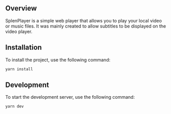 ## Overview

SplenPlayer is a simple web player that allows you to play your local video or music files. It was mainly created to allow subtitles to be displayed on the video player.

## Installation

To install the project, use the following command:

```bash
yarn install
```

## Development

To start the development server, use the following command:

```bash
yarn dev
```
